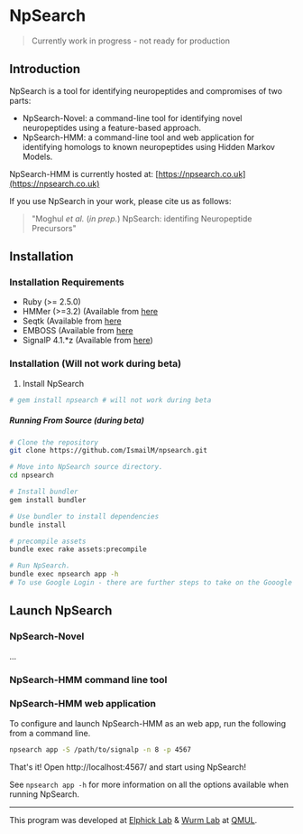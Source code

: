 # NpSearch

> Currently work in progress - not ready for production




## Introduction

NpSearch is a tool for identifying neuropeptides and compromises of two parts:

- NpSearch-Novel: a command-line tool for identifying novel neuropeptides using a feature-based approach.
- NpSearch-HMM: a command-line tool and web application for identifying homologs to known neuropeptides using Hidden Markov Models.


NpSearch-HMM is currently hosted at: [https://npsearch.co.uk](https://npsearch.co.uk)


If you use NpSearch in your work, please cite us as follows:
> "Moghul <em>et al.</em> (<em>in prep.</em>) NpSearch: identifing Neuropeptide Precursors"




## Installation
### Installation Requirements
* Ruby (>= 2.5.0)
* HMMer (>=3.2) (Available from [here](http://hmmer.org)
* Seqtk (Available from [here](https://github.com/lh3/seqtk)
* EMBOSS (Available from [here](http://emboss.sourceforge.net)
* SignalP 4.1.*z (Available from [here](http://www.cbs.dtu.dk/cgi-bin/nph-sw_request?signalp))


### Installation (Will not work during beta)
1. Install NpSearch

```bash
# gem install npsearch # will not work during beta 
```

##### Running From Source (during beta)

```bash
# Clone the repository
git clone https://github.com/IsmailM/npsearch.git

# Move into NpSearch source directory.
cd npsearch

# Install bundler
gem install bundler

# Use bundler to install dependencies
bundle install

# precompile assets
bundle exec rake assets:precompile

# Run NpSearch.
bundle exec npsearch app -h
# To use Google Login - there are further steps to take on the Gooogle Admin dashboard to get API keys..

```




## Launch NpSearch

### NpSearch-Novel
...

### NpSearch-HMM command line tool


### NpSearch-HMM web application

To configure and launch NpSearch-HMM as an web app, run the following from a command line.

```bash
npsearch app -S /path/to/signalp -n 8 -p 4567 
```

That's it! Open http://localhost:4567/ and start using NpSearch!

See `npsearch app -h` for more information on all the options available when running NpSearch.







<hr>

This program was developed at [Elphick Lab](http://www.sbcs.qmul.ac.uk/staff/mauriceelphick.html) & [Wurm Lab](https://wurmlab.github.io) at [QMUL](http://sbcs.qmul.ac.uk).
